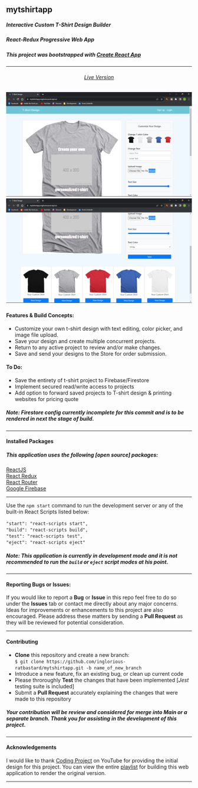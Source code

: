 ## mytshirtapp
##### Interactive Custom T-Shirt Design Builder
#####  React-Redux Progressive Web App
##### This project was bootstrapped with [Create React App](https://github.com/facebook/create-react-app)
____
#### <h6 align="center">[Live Version](https://mytshirtapp.ingloriousrat.repl.co/)</h6>
![T-shirt Customization](public/Images/shirt-design.png)
![Saved Project Management](public/Images/shirt-project.png)
---- 
#### **Features & Build Concepts:**
* Customize your own t-shirt design with text editing, color picker, and image file upload. <br> 
* Save your design and create multiple concurrent projects. <br> 
* Return to any active project to review and/or make changes. <br>
 * Save and send your designs to the Store for order submission. <br>
#### **To Do:**
* Save the entirety of t-shirt project to Firebase/Firestore
* Implement secured read/write access to projects
* Add option to forward saved projects to T-shirt design & printing websites for pricing quote
##### Note: Firestore config currently incomplete for this commit and is to be rendered in next the stage of build.
---
#### **Installed Packages**
##### This application uses the following [open source] packages:<br>
[ReactJS](https://reactjs.org/docs/getting-started.html)<br>
[React Redux](https://react-redux.js.org/introduction/getting-started)<br>
[React Router](https://reactrouter.com/docs/en/v6)<br>
[Google Firebase](https://firebase.google.com/docs)
___
Use the `npm start` command to run the development server or any of the built-in React Scripts listed below:

`"start": "react-scripts start",`<br>
`"build": "react-scripts build",`<br>
`"test": "react-scripts test",`<br>
`"eject": "react-scripts eject"`

##### Note: This application is currently in development mode and it is *not* recommended to run the `build` or `eject` script modes at his point.
___
#### **Reporting Bugs or Issues:**
 If you would like to report a **Bug** or **Issue** in this repo feel free to do so under the **Issues** tab or contact me directly about any major concerns. Ideas for improvements or enhancements to this project are also encouraged. Please address these matters by sending a **Pull Request** as they will be reviewed for potential consideration. 
___
#### Contributing
* **Clone** this repository and create a new branch:<br>
  `$ git clone https://github.com/inglorious-ratbastard/mytshirtapp.git -b name_of_new_branch`
* Introduce a new feature, fix an existing bug, or clean up current code 
* Please throroughly **Test** the changes that have been implemented [*Jest* testing suite is included]
* Submit a **Pull Request** accurately explaining the changes that were made to this repository
##### Your contribution will be review and considered for merge into Main or a separate branch. Thank you for assisting in the development of this project.
___
#### Acknowledgements
I would like to thank [Coding Project](https://www.youtube.com/channel/UCh57w1GkqyawHVsMamtvXXg) on YouTube for providing the initial design for this project. You can view the entire [playlist](https://www.youtube.com/playlist?list=PLJY7Huvi0ogNrdjuFi0zvka1SLNhR2kyz) for building this web application to render the original version. 
___